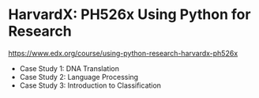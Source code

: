 # HarvardX: PH526x Using Python for Research  
https://www.edx.org/course/using-python-research-harvardx-ph526x  
* Case Study 1: DNA Translation   
* Case Study 2: Language Processing
* Case Study 3: Introduction to Classification
